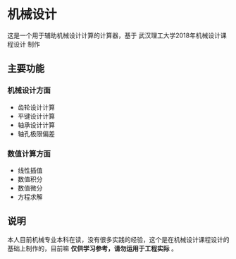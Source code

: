 # 机械设计

这是一个用于辅助机械设计计算的计算器，基于 武汉理工大学2018年机械设计课程设计 制作

## 主要功能

### 机械设计方面

- 齿轮设计计算
- 平键设计计算
- 轴承设计计算
- 轴孔极限偏差

### 数值计算方面

- 线性插值
- 数值积分
- 数值微分
- 方程求解

## 说明

本人目前机械专业本科在读，没有很多实践的经验，这个是在机械设计课程设计的基础上制作的，目前嘛 **仅供学习参考，请勿运用于工程实际** 。